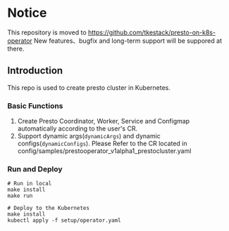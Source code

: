 # Notice

This repository is moved to https://github.com/tkestack/presto-on-k8s-operator 
New features、bugfix and long-term support will be suppored at there.

## Introduction

This repo is used to create presto cluster in Kubernetes.

### Basic Functions

1. Create Presto Coordinator, Worker, Service and Configmap automatically according to the user's CR.
2. Support dynamic args(`dynamicArgs`) and dynamic configs(`dynamicConfigs`). Please Refer to the CR located in config/samples/prestooperator_v1alpha1_prestocluster.yaml

### Run and Deploy

```
# Run in local
make install
make run

# Deploy to the Kubernetes
make install
kubectl apply -f setup/operator.yaml

```
